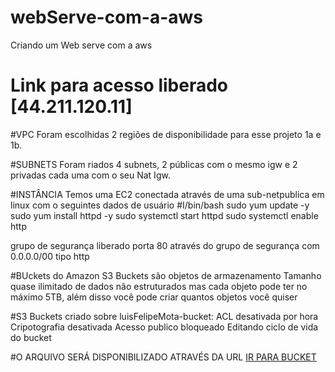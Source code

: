# webServe-com-a-aws
Criando um Web serve com a aws

# Link para acesso liberado [44.211.120.11]

#VPC 
Foram escolhidas 2 regiões de disponibilidade para esse projeto 1a e 1b.

#SUBNETS
Foram riados 4 subnets, 2 públicas com o mesmo igw e 2 privadas cada uma com o seu Nat Igw.

#INSTÂNCIA
Temos uma EC2 conectada através de uma sub-netpublica em linux com o seguintes dados de usuário 
#I/bin/bash
sudo yum update -y
sudo yum install httpd -y
sudo systemctl start httpd
sudo systemctl enable http

grupo de segurança liberado porta 80 através do grupo de segurança com 0.0.0.0/00 tipo http

#BUckets do Amazon S3
Buckets são objetos de armazenamento 
Tamanho quase ilimitado de dados não estruturados mas cada objeto pode ter no máximo 5TB, além disso 
você pode criar quantos objetos você quiser 

#S3 Buckets criado sobre luisFelipeMota-bucket:
ACL desativada por hora
Cripotografia desativada 
Acesso publico bloqueado
Editando ciclo de vida do bucket 



#O ARQUIVO SERÁ DISPONIBILIZADO ATRAVÉS DA URL [IR PARA BUCKET](https://luisfelipemota-bucket.s3.amazonaws.com/README.md.txt)





